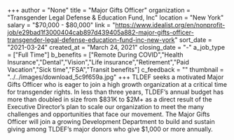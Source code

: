 +++
author = "None"
title = "Major Gifts Officer"
organization = "Transgender Legal Defense & Education Fund, Inc"
location = "New York"
salary = "$70,000 - $80,000"
link = "https://www.idealist.org/en/nonprofit-job/e29bad1f3000404cab897d439405a882-major-gifts-officer-transgender-legal-defense-education-fund-inc-new-york"
sort_date = "2021-03-24"
created_at = "March 24, 2021"
closing_date = "-"
a_job_type = ["Full Time"]
b_benefits = ["Remote During COVID","Health Insurance","Dental","Vision","Life insurance","Retirement","Paid Vacation","Sick time","FSA","Transit benefits"]
c_feedback = ""
thumbnail = "../../images/download_5c9f659a.jpg"
+++
TLDEF seeks a motivated Major Gifts Officer who is eager to join a high growth organization at a critical time for transgender rights. In less than three years, TLDEF’s annual budget has more than doubled in size from $831K to $2M+ as a direct result of the Executive Director’s plan to scale our organization to meet the many challenges and opportunities that face our movement. The Major Gifts Officer will join a growing Development Department to build and sustain giving among TLDEF’s major donors who give $1,000 or more annually.